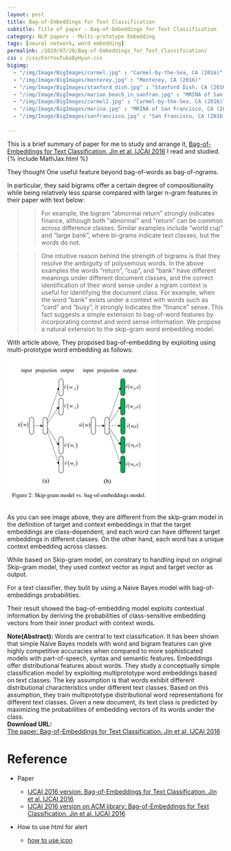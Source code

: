 ```yaml
---
layout: post
title: Bag-of-Embeddings for Text Classification
subtitle: Title of paper - Bag-of-Embeddings for Text Classification
category: NLP papers - Multi-prototype Embedding
tags: [neural network, word embedding]
permalink: /2020/07/20/Bag-of-Embeddings_for_Text_Classification/
css : /css/ForYouTubeByHyun.css
bigimg: 
  - "/img/Image/BigImages/carmel.jpg" : "Carmel-by-the-Sea, CA (2016)"
  - "/img/Image/BigImages/monterey.jpg" : "Monterey, CA (2016)"
  - "/img/Image/BigImages/stanford_dish.jpg" : "Stanford Dish, CA (2016)"
  - "/img/Image/BigImages/marian_beach_in_sanfran.jpg" : "MRINA of San Francisco, CA (2016)"
  - "/img/Image/BigImages/carmel2.jpg" : "Carmel-by-the-Sea, CA (2016)"
  - "/img/Image/BigImages/marina.jpg" : "MRINA of San Francisco, CA (2016)"
  - "/img/Image/BigImages/sanfrancisco.jpg" : "San Francisco, CA (2016)"
  
---
```


This is a brief summary of paper for me to study and arrange it, [Bag-of-Embeddings for Text Classification. Jin et al. IJCAI 2016](https://dl.acm.org/doi/10.5555/3060832.3061016) I read and studied. 
{% include MathJax.html %}

They thought One useful feature beyond bag-of-words as bag-of-ngrams.

In particular, they said bigrams offer a certain degree of compositionality while being relatively less sparse compared with larger n-gram features in their paper with text below: 


>> For example, the bigram “abnormal return” strongly indicates finance, although both “abnormal” and “return” can be common across difference classes. Similar examples include “world cup” and “large bank”, where bi-grams indicate text classes, but the words do not.    

>> One intuitive reason behind the strength of bigrams is that they resolve the ambiguity of polysemous words. In the above examples the words ”return”, ”cup”, and ”bank” have different meanings under different document classes, and the correct identification of their word sense under a ngram context is useful for identifying the document class. For example, when the word ”bank” exists under a context with words such as ”card” and ”busy”, it strongly indicates the ”finance” sense. This fact suggests a simple extension to bag-of-word features by incorporating context and word sense information. We propose a natural extension to the skip-gram word embedding model.  


With article above, They proposed bag-of-embedding by exploiting using multi-prototype word embedding as follows:

![Jin et al. IJCAI 2016](/img/Image/NaturalLanguageProcessing/NLPLabs/Paper_Investigation/Word2Vec/2020-07-20-Bag-of-Embeddings_for_Text_Classification/bag-of-embedding.PNG)

As you can see image above, they are different from the skip-gram model in the definition of target and context embeddings in that the target embeddings are class-dependent, and each word can have different target embeddings in different classes. On the other hand, each word has a unique context embedding across classes.

While based on Skip-gram model, on constrary to handling input on original Skip-gram model, they used context vector as input and target vector as output.

For a text classifier, they bulit by using a Naive Bayes model with bag-of-embeddings probabilities. 

Their result showed the bag-of-embedding model exploits contextual information by deriving the probabilities of class-sensitive embedding vectors from their inner product with context words.


<div class="alert alert-info" role="alert"><i class="fa fa-info-circle"></i> <b>Note(Abstract): </b>
Words are central to text classification. It has been shown that simple Naive Bayes models with word and bigram features can give highly competitive accuracies when compared to more sophisticated models with part-of-speech, syntax and semantic features. Embeddings offer distributional features about words. They study a conceptually simple classification model by exploiting multiprototype word embeddings based on text classes. The key assumption is that words exhibit different distributional characteristics under different text classes. Based on this assumption, they train multiprototype distributional word representations for different text classes. Given a new document, its text class is predicted by maximizing the probabilities of embedding vectors of its words under the class.
</div>
    
<div class="alert alert-success" role="alert"><i class="fa fa-paperclip fa-lg"></i> <b>Download URL: </b><br>
  <a href="https://dl.acm.org/doi/10.5555/3060832.3061016">The paper: Bag-of-Embeddings for Text Classification. Jin et al. IJCAI 2016</a>
</div>

# Reference 

- Paper 
  - [IJCAI 2016 version: Bag-of-Embeddings for Text Classification. Jin et al. IJCAI 2016](https://www.ijcai.org/Proceedings/16/Papers/401.pdf)
  - [IJCAI 2016 version on ACM library: Bag-of-Embeddings for Text Classification. Jin et al. IJCAI 2016](https://dl.acm.org/doi/10.5555/3060832.3061016)
  
- How to use html for alert
  - [how to use icon](http://idratherbewriting.com/documentation-theme-jekyll/mydoc_icons.html)
    






























